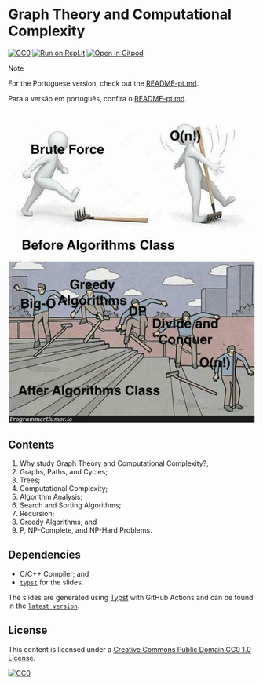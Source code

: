 # Graph Theory and Computational Complexity

[![CC0](https://img.shields.io/badge/License-CC0-lightgrey.svg)](https://creativecommons.org/publicdomain/zero/1.0/)
[![Run on Repl.it](https://repl.it/badge/github/storopoli/grafos-complexidade)](https://repl.it/github/storopoli/grafos-complexidade)
[![Open in Gitpod](https://gitpod.io/button/open-in-gitpod.svg)](https://gitpod.io/#https://github.com/storopoli/grafos-complexidade)

> [!NOTE]
>
> For the Portuguese version, check out the [README-pt.md](README-pt.md).
>
> Para a versão em português, confira o [README-pt.md](README-pt.md).

<!-- markdownlint-disable no-inline-html -->
<div class="figure" style="text-align: center">
  <img src="slides/images/algorithm_analysis_meme.jpg"
   alt="Algorithm meme" width="500" />
</div>
<!-- markdownlint-enable no-inline-html -->

## Contents

1. Why study Graph Theory and Computational Complexity?;
1. Graphs, Paths, and Cycles;
1. Trees;
1. Computational Complexity;
1. Algorithm Analysis;
1. Search and Sorting Algorithms;
1. Recursion;
1. Greedy Algorithms; and
1. P, NP-Complete, and NP-Hard Problems.

## Dependencies

- C/C++ Compiler; and
- [`typst`](https://typst.app) for the slides.

The slides are generated using [Typst](https://typst.app) with GitHub Actions
and can be found in the
[`latest version`](https://github.com/storopoli/grafos-complexidade/releases/latest/download/slides.pdf).

## License

This content is licensed under a
[Creative Commons Public Domain CC0 1.0 License](https://creativecommons.org/publicdomain/zero/1.0/).

[![CC0](https://licensebuttons.net/l/zero/1.0/88x31.png)](https://creativecommons.org/publicdomain/zero/1.0/)
